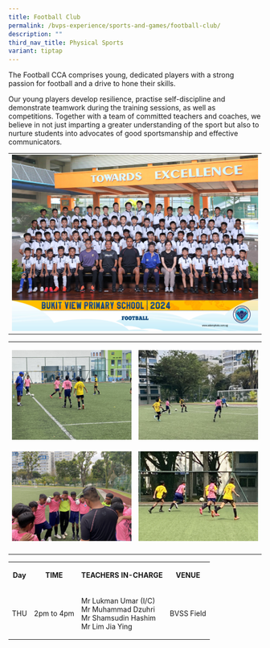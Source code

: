 ```yaml
---
title: Football Club
permalink: /bvps-experience/sports-and-games/football-club/
description: ""
third_nav_title: Physical Sports
variant: tiptap
---
```

<p>The Football CCA comprises young, dedicated players with a strong passion
for football and a drive to hone their skills.&nbsp;</p>
<p>Our young players develop resilience, practise self-discipline and demonstrate
teamwork during the training sessions, as well as competitions. Together
with a team of committed teachers and coaches, we believe in not just imparting
a greater understanding of the sport but also to nurture students into
advocates of good sportsmanship and effective communicators.</p>
<table style="minWidth: 50px">
<colgroup>
<col>
<col>
</colgroup>
<tbody>
<tr>
<td rowspan="1" colspan="2">
<div class="isomer-image-wrapper">
<img style="width: 100%" height="auto" width="100%" alt="" src="/images/CCE/CCA Formal Group Picture/football_2.jpg">
</div>
</td>
</tr>
</tbody>
</table>
<table style="minWidth: 50px">
<colgroup>
<col>
<col>
</colgroup>
<tbody>
<tr>
<td rowspan="1" colspan="1">
<p></p>
<div class="isomer-image-wrapper">
<img style="width: 100%" height="auto" width="100%" alt="" src="/images/BVPS Experience/Co Curricular Activities/Sports &amp; Games/FOOTBALL CLUB/2025_football01.jpg">
</div>
</td>
<td rowspan="1" colspan="1">
<p></p>
<div class="isomer-image-wrapper">
<img style="width: 100%" height="auto" width="100%" alt="" src="/images/BVPS Experience/Co Curricular Activities/Sports &amp; Games/FOOTBALL CLUB/2025_football02.jpg">
</div>
</td>
</tr>
<tr>
<td rowspan="1" colspan="1">
<p></p>
<div class="isomer-image-wrapper">
<img style="width: 100%" height="auto" width="100%" alt="" src="/images/BVPS Experience/Co Curricular Activities/Sports &amp; Games/FOOTBALL CLUB/2025_football03.jpg">
</div>
</td>
<td rowspan="1" colspan="1">
<p></p>
<div class="isomer-image-wrapper">
<img style="width: 100%" height="auto" width="100%" alt="" src="/images/BVPS Experience/Co Curricular Activities/Sports &amp; Games/FOOTBALL CLUB/2025_football04.jpg">
</div>
</td>
</tr>
<tr>
<td rowspan="1" colspan="2">
<p></p>
</td>
</tr>
</tbody>
</table>
<table style="minWidth: 100px">
<colgroup>
<col>
<col>
<col>
<col>
</colgroup>
<tbody>
<tr>
<th rowspan="1" colspan="1">
<p>Day</p>
</th>
<th rowspan="1" colspan="1">
<p>TIME</p>
</th>
<th rowspan="1" colspan="1">
<p>TEACHERS IN-CHARGE</p>
</th>
<th rowspan="1" colspan="1">
<p>VENUE</p>
</th>
</tr>
<tr>
<td rowspan="1" colspan="1">
<p>THU</p>
</td>
<td rowspan="1" colspan="1">
<p>2pm to 4pm
<br>
</p>
</td>
<td rowspan="1" colspan="1">
<p>Mr Lukman Umar (I/C)
<br>Mr Muhammad Dzuhri
<br>Mr Shamsudin Hashim
<br>Mr Lim Jia Ying</p>
</td>
<td rowspan="1" colspan="1">
<p>BVSS Field
<br>
</p>
</td>
</tr>
</tbody>
</table>
<p></p>